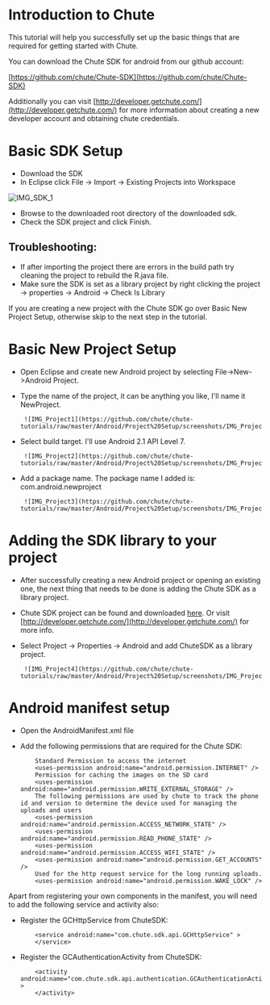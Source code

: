
Introduction to Chute
====

This tutorial will help you successfully set up the basic things that are required for
getting started with Chute.

You can download the Chute SDK for android from our github account:

[https://github.com/chute/Chute-SDK](https://github.com/chute/Chute-SDK)

Additionally you can visit [http://developer.getchute.com/](http://developer.getchute.com/) for more information about creating a new developer account and obtaining chute credentials.

Basic SDK Setup
====

* Download the SDK 
* In Eclipse click File -> Import -> Existing Projects into Workspace

![IMG_SDK_1](https://github.com/chute/chute-tutorials/raw/master/Android/Project%20Setup/screenshots/IMG_SDK_1.PNG)

* Browse to the downloaded root directory of the downloaded sdk.
* Check the SDK project and click Finish.

Troubleshooting:
----

* If after importing the project there are errors in the build path try cleaning the project to rebuild the R.java file.
* Make sure the SDK is set as a library project by right clicking the project -> properties -> Android -> Check Is Library

If you are creating a new project with the Chute SDK go over Basic New Project Setup, otherwise skip to the next step in the tutorial.

Basic New Project Setup
====

* Open Eclipse and create new Android project by selecting File->New->Android Project.
* Type the name of the project, it can be anything you like, I'll name it NewProject.

       ![IMG_Project1](https://github.com/chute/chute-tutorials/raw/master/Android/Project%20Setup/screenshots/IMG_Project1.png)
  
* Select build target. I'll use Android 2.1 API Level 7.  
 
       ![IMG_Project2](https://github.com/chute/chute-tutorials/raw/master/Android/Project%20Setup/screenshots/IMG_Project2.png)
  
* Add a package name. The package name I added is: com.android.newproject

       ![IMG_Project3](https://github.com/chute/chute-tutorials/raw/master/Android/Project%20Setup/screenshots/IMG_Project3.png)
  
Adding the SDK library to your project
====

* After successfully creating a new Android project or opening an existing one, the next thing that needs to be done
  is adding the Chute SDK as a library project.
* Chute SDK project can be found and downloaded [here](https://github.com/chute/Chute-SDK). Or visit [http://developer.getchute.com/](http://developer.getchute.com/) for more info.

* Select Project -> Properties -> Android and add ChuteSDK as a library project.

       ![IMG_Project4](https://github.com/chute/chute-tutorials/raw/master/Android/Project%20Setup/screenshots/IMG_Project4.png)
  
    
Android manifest setup
====

* Open the AndroidManifest.xml file 

* Add the following permissions that are required for the Chute SDK:

    ```
        Standard Permission to access the internet
        <uses-permission android:name="android.permission.INTERNET" />
        Permission for caching the images on the SD card
        <uses-permission android:name="android.permission.WRITE_EXTERNAL_STORAGE" />
        The following permissions are used by chute to track the phone id and version to determine the device used for managing the uploads and users
        <uses-permission android:name="android.permission.ACCESS_NETWORK_STATE" />
        <uses-permission android:name="android.permission.READ_PHONE_STATE" />
        <uses-permission android:name="android.permission.ACCESS_WIFI_STATE" />
        <uses-permission android:name="android.permission.GET_ACCOUNTS" />
        Used for the http request service for the long running uploads.
        <uses-permission android:name="android.permission.WAKE_LOCK" />
    ```

Apart from registering your own components in the manifest, you will need to add the following service and activity also:

* Register the GCHttpService from ChuteSDK:

    ```
        <service android:name="com.chute.sdk.api.GCHttpService" >
        </service> 
    ```
 
* Register the GCAuthenticationActivity from ChuteSDK:

    ```
        <activity android:name="com.chute.sdk.api.authentication.GCAuthenticationActivity" >
        </activity> 
    ```
 